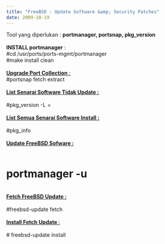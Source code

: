 ```yaml
---
title: "FreeBSD : Update Software &amp; Security Patches"
date: 2009-10-19
---
```

Tool yang diperlukan : <b>portmanager, portsnap, pkg_version</b><br />
<br />
<b>INSTALL portmanager</b> :<br />
#cd /usr/ports/ports-mgmt/portmanager<br />
#make install clean<br />
<br />
<b><span style="text-decoration: underline;">Upgrade Port Collection</span></b><span style="text-decoration: underline;"> :<br />
</span>#portsnap fetch extract<br />
<br />
<b><span style="text-decoration: underline;">List Senarai Software Tidak Update :</span></b><br />
<br />
#pkg_version -L =<br />
<br />
<b><span style="text-decoration: underline;">List Semua Senarai Software Install :</span></b><br />
<br />
#pkg_info <br />
<br />
<b><span style="text-decoration: underline;">Update FreeBSD Sofware :</span></b><br />
<br />
# portmanager -u<br />
<br />
<b><span style="text-decoration: underline;">Fetch FreeBSD Update :</span></b><br />
<br />
#freebsd-update fetch<br />
<br />
<b><span style="text-decoration: underline;">Install Fetch Update </span></b><span style="text-decoration: underline;">:</span><br />
<br />
# freebsd-update install
